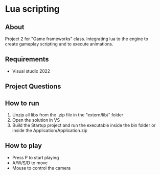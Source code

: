 # Lua scripting

## About

Project 2 for "Game frameworks" class. Integrating lua to the engine to create gameplay scripting and to execute animations.

## Requirements

- Visual studio 2022

## Project Questions

## How to run

1. Unzip all libs from the .zip file in the "extern/lib/" folder
2. Open the solution in VS
3. Build the Startup project and run the executable inside the bin folder or inside the Application/Application.zip

## How to play

- Press P to start playing
- A/W/S/D to move
- Mouse to control the camera
